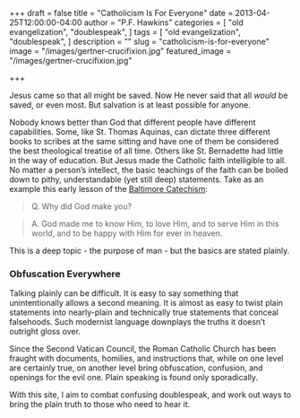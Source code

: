 +++
draft = false
title = "Catholicism Is For Everyone"
date = 2013-04-25T12:00:00-04:00
author = "P.F. Hawkins"
categories = [
  "old evangelization",
  "doublespeak",
]
tags = [
  "old evangelization",
  "doublespeak",
]
description = ""
slug = "catholicism-is-for-everyone"
image = "/images/gertner-crucifixion.jpg"
featured_image = "/images/gertner-crucifixion.jpg"

+++

Jesus came so that all might be saved. Now He never said that all _would_ be saved, or even most. But salvation is at least possible for anyone. 

Nobody knows better than God that different people have different capabilities. Some, like St. Thomas Aquinas, can dictate three different books to scribes at the same sitting and have one of them be considered the best theological treatise of all time. Others like St. Bernadette had little in the way of education. But Jesus made the Catholic faith intelligible to all. No matter a person’s intellect, the basic teachings of the faith can be boiled down to pithy, understandable (yet still deep) statements. Take as an example this early lesson of the [Baltimore Catechism][1]: 

> Q. Why did God make you? 

> A. God made me to know Him, to love Him, and to serve Him in this world, and to be happy with Him for ever in heaven. 

This is a deep topic - the purpose of man - but the basics are stated plainly. 

### Obfuscation Everywhere 

Talking plainly can be difficult. It is easy to say something that unintentionally allows a second meaning. It is almost as easy to twist plain statements into nearly-plain and technically true statements that conceal falsehoods. Such modernist language downplays the truths it doesn’t outright gloss over. 

Since the Second Vatican Council, the Roman Catholic Church has been fraught with documents, homilies, and instructions that, while on one level are certainly true, on another level bring obfuscation, confusion, and openings for the evil one. Plain speaking is found only sporadically. 

With this site, I aim to combat confusing doublespeak, and work out ways to bring the plain truth to those who need to hear it. 

[1]: http://www.sacred-texts.com/chr/balt/balt00.htm 
